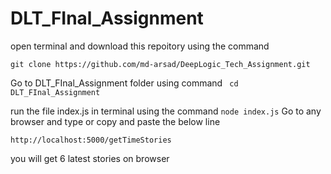 # DLT_FInal_Assignment
open terminal and download this repoitory using the command
```
git clone https://github.com/md-arsad/DeepLogic_Tech_Assignment.git
```
Go to DLT_FInal_Assignment folder using command 
``` cd DLT_FInal_Assignment```

run the file index.js in terminal using the command ```node index.js```
Go to any browser and type or copy and paste the below line
```
http://localhost:5000/getTimeStories
```

you will get 6 latest stories on browser
